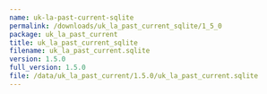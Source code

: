```yaml
---
name: uk-la-past-current-sqlite
permalink: /downloads/uk_la_past_current_sqlite/1_5_0
package: uk_la_past_current
title: uk_la_past_current_sqlite
filename: uk_la_past_current.sqlite
version: 1.5.0
full_version: 1.5.0
file: /data/uk_la_past_current/1.5.0/uk_la_past_current.sqlite
---
```

